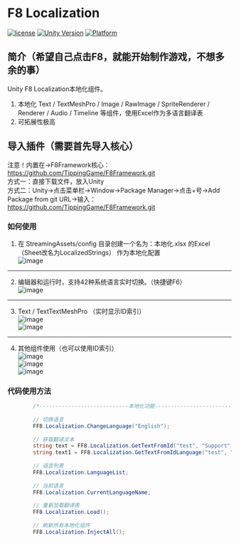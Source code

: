 # F8 Localization

[![license](http://img.shields.io/badge/license-MIT-green.svg)](https://opensource.org/licenses/MIT) 
[![Unity Version](https://img.shields.io/badge/unity-2021.3.15f1-blue)](https://unity.com) 
[![Platform](https://img.shields.io/badge/platform-Win%20%7C%20Android%20%7C%20iOS%20%7C%20Mac%20%7C%20Linux%20%7C%20WebGL-orange)]() 

## 简介（希望自己点击F8，就能开始制作游戏，不想多余的事）
Unity F8 Localization本地化组件。
1. 本地化 Text / TextMeshPro / Image / RawImage / SpriteRenderer / Renderer / Audio / Timeline 等组件，使用Excel作为多语言翻译表
2. 可拓展性极高

## 导入插件（需要首先导入核心）
注意！内置在->F8Framework核心：https://github.com/TippingGame/F8Framework.git  
方式一：直接下载文件，放入Unity  
方式二：Unity->点击菜单栏->Window->Package Manager->点击+号->Add Package from git URL->输入：https://github.com/TippingGame/F8Framework.git  

### 如何使用

1. 在 StreamingAssets/config 目录创建一个名为：本地化.xlsx 的Excel（Sheet改名为LocalizedStrings） 作为本地化配置  
![image](https://tippinggame-1257018413.cos.ap-guangzhou.myqcloud.com/TippingGame/Localization/ui_20240219212643.png)  
----------------------------
2. 编辑器和运行时，支持42种系统语言实时切换。（快捷键F6）  
![image](https://tippinggame-1257018413.cos.ap-guangzhou.myqcloud.com/TippingGame/Localization/ui_20240219212707.png)  
----------------------------
3. Text / TextTextMeshPro （实时显示ID索引）  
![image](https://tippinggame-1257018413.cos.ap-guangzhou.myqcloud.com/TippingGame/Localization/ui_20240219213728.png)  
![image](https://tippinggame-1257018413.cos.ap-guangzhou.myqcloud.com/TippingGame/Localization/ui_20240219213734.png)  
----------------------------
4. 其他组件使用（也可以使用ID索引）  
![image](https://tippinggame-1257018413.cos.ap-guangzhou.myqcloud.com/TippingGame/Localization/ui_20240219213738_2.png)  
![image](https://tippinggame-1257018413.cos.ap-guangzhou.myqcloud.com/TippingGame/Localization/ui_20240219213741_2.png)  
![image](https://tippinggame-1257018413.cos.ap-guangzhou.myqcloud.com/TippingGame/Localization/ui_20240219213745.png)  

### 代码使用方法
```C#
        /*----------------------------本地化功能----------------------------*/
        
        // 切换语言
        FF8.Localization.ChangeLanguage("English");
        
        // 获取翻译文本
        string text = FF8.Localization.GetTextFromId("test", "Support", "Format");
        string text1 = FF8.Localization.GetTextFromIdLanguage("test", "English");
        
        // 语言列表
        FF8.Localization.LanguageList;
        
        // 当前语言
        FF8.Localization.CurrentLanguageName;
        
        // 重新加载翻译表
        FF8.Localization.Load();
        
        // 刷新所有本地化组件
        FF8.Localization.InjectAll();
```


